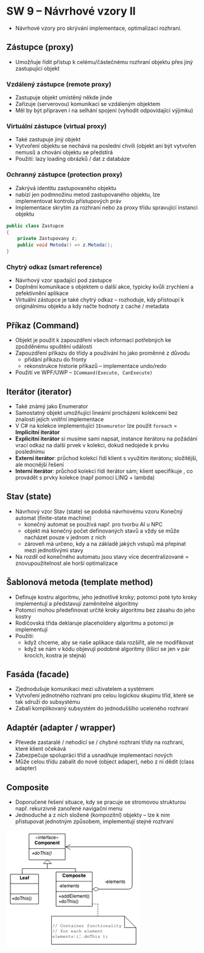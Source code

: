 # SW 9 – Návrhové vzory II

* Návrhové vzory pro skrývání implementace, optimalizaci rozhraní.

## Zástupce (proxy)

* Umožňuje řídit přístup k celému/částečnému rozhraní objektu přes jiný zastupující objekt

### Vzdálený zástupce (remote proxy)

* Zastupuje objekt umístěný někde jinde
* Zařizuje (serverovou) komunikaci se vzdáleným objektem
* Měl by být připraven i na selhání spojení (vyhodit odpovídající výjimku)

### Virtuální zástupce (virtual proxy)

* Také zastupuje jiný objekt
* Vytvoření objektu se nechává na poslední chvíli (objekt ani být vytvořen nemusí) a chování objektu se předstírá
* Použití: lazy loading obrázků / dat z databáze

### Ochranný zástupce (protection proxy)

* Zakrývá identitu zastupovaného objektu
* nabízí jen podmnožinu metod zastupovaného objektu, lze implementovat kontrolu přístupových práv
* Implementace skrytím za rozhraní nebo za proxy třídu spravující instanci objektu

``` csharp
public class Zastupce
{
    private Zastupovany z;
    public void Metoda() => z.Metoda();
}
```

### Chytrý odkaz (smart reference)

* Návrhový vzor spadající pod zástupce
* Doplnění komunikace s objektem o další akce, typicky kvůli zrychlení a zefektivnění aplikace
* Virtuální zástupce je také chytrý odkaz – rozhoduje, kdy přistoupí k originálnímu objektu a kdy načte hodnoty z cache / metadata

## Příkaz (Command)

* Objekt je použit k zapouzdření všech informací potřebných ke zpožděnému spuštění události
* Zapouzdření příkazu do třídy a používání ho jako proměnné z důvodu
  * přidání příkazu do fronty
  * rekonstrukce historie příkazů – implementace undo/redo
* Použití ve WPF/UWP – `ICommand(Execute, CanExecute)`

## Iterátor (iterator)

* Také známý jako Enumerator
* Samostatný objekt umožňující lineární procházení kolekcemi bez znalosti jejich vnitřní implementace
* V C# na kolekce implementující `IEnemuretor` lze použít `foreach` = __Implicitní iterátor__
* __Explicitní iterátor__ si musíme sami napsat, instance iterátoru na požádání vrací odkaz na další prvek v kolekci, dokud nedojede k prvku poslednímu
* __Externí iterátor__: průchod kolekcí řídí klient s využitím iterátoru; složitější, ale mocnější řešení
* __Interní iterátor__: průchod kolekcí řídí iterátor sám; klient specifikuje , co provádět s prvky kolekce (např pomocí LINQ + lambda)

## Stav (state)

* Návrhový vzor Stav (state) se podobá návrhovému vzoru Konečný automat (finite-state machine)
  * konečný automat se používá např. pro tvorbu AI u NPC
  * objekt má konečný počet definovaných stavů a vždy se může nacházet pouze v jednom z nich
  * zároveň má určeno, kdy a na základě jakých vstupů má přepínat mezi jednotlivými stavy
* Na rozdíl od konečného automatu jsou stavy více decentralizované = znovupoužitelnost ale horší optimalizace

## Šablonová metoda (template method)

* Definuje kostru algoritmu, jeho jednotlivé kroky; potomci poté tyto kroky implementují a představují zaměnitelné algoritmy
* Potomci mohou předefinovat určité kroky algoritmu bez zásahu do jeho kostry
* Rodičovská třída deklaruje placeholdery algoritmu a potomci je implementují
* Použití:
  * když chceme, aby se naše aplikace dala rozšířit, ale ne modifikovat
  * když se nám v kódu objevují podobné algoritmy (lišicí se jen v pár krocích, kostra je stejná)

## Fasáda (facade)

* Zjednodušuje komunikaci mezi uživatelem a systémem
* Vytvoření jednotného rozhraní pro celou logickou skupinu tříd, které se tak sdruží do subsystému
* Zabalí komplikovaný subsystém do jednoduššího uceleného rozhraní

## Adaptér (adapter / wrapper)

* Převede zastaralé / nehodící se / chybné rozhraní třídy na rozhraní, které klient očekává
* Zabezpečuje spolupráci tříd a usnadňuje implementaci nových
* Může celou třídu zabalit do nové (object adaper), nebo z ní dědit (class adapter)

## Composite

* Doporučené řešení situace, kdy se pracuje se stromovou strukturou např. rekurzivně zanořené navigační menu
* Jednoduché a z nich složené (kompozitní) objekty – lze k nim přistupovat jednotným způsobem, implementují stejné rozhraní

![Composite](img/SW_09_01.png)
